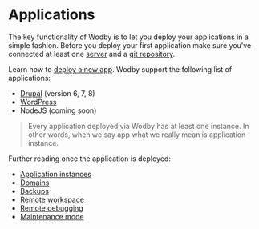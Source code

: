 # Applications

The key functionality of Wodby is to let you deploy your applications in a simple fashion. Before you deploy your first application make sure you've connected at least one [server](../servers/README.md) and a [git repository](../git/README.md).

Learn how to [deploy a new app](deploy.md). Wodby support the following list of applications:

* [Drupal](drupal/README.md) (version 6, 7, 8)
* [WordPress](wordpress/README.md)
* NodeJS (coming soon)

> Every application deployed via Wodby has at least one instance. In other words, when we say app what we really mean is application instance. 

Further reading once the application is deployed:

* [Application instances](instance.md)
* [Domains](domains.md)
* [Backups](backups.md)
* [Remote workspace](remote-workspace/README.md)
* [Remote debugging](remote-debugging.md)
* [Maintenance mode](maintenance-mode.md)
